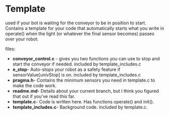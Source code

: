 # Template
used if your bot is waiting for the conveyor to be in position to start. Contains a template for your code that automatically starts what you write in operate() when the light (or whatever the final sensor becomes) passes over your robot.

files: 
* **conveyor_control.c** - gives you two functions you can use to stop and start the conveyor if needed. included by template_includes.c
* **e_stop**- Auto-stops your robot as a safety feature if sensorValue[univStop] is on. included by template_includes.c
* **pragma.h**- Contains the minimum sensors you need in template.c to make the code work. 
* **readme.md**- Details about your current branch, but I think you figured that out if you've read this far.
* **template.c**- Code is written here. Has functions operate() and init().
* **template_includes.c**- Background code. included by template.c.